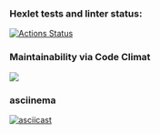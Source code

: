 ### Hexlet tests and linter status:
[![Actions Status](https://github.com/karanice/python-project-49/actions/workflows/hexlet-check.yml/badge.svg)](https://github.com/karanice/python-project-49/actions)

### Maintainability via Code Climat
<a href="https://codeclimate.com/github/karanice/python-project-49/maintainability"><img src="https://api.codeclimate.com/v1/badges/62cf6bd23953dd4e4b71/maintainability" /></a>

### asciinema
[![asciicast](https://asciinema.org/a/Wif6r1JH1sYsuMPCFYb1AC3l5.svg)](https://asciinema.org/a/Wif6r1JH1sYsuMPCFYb1AC3l5)
